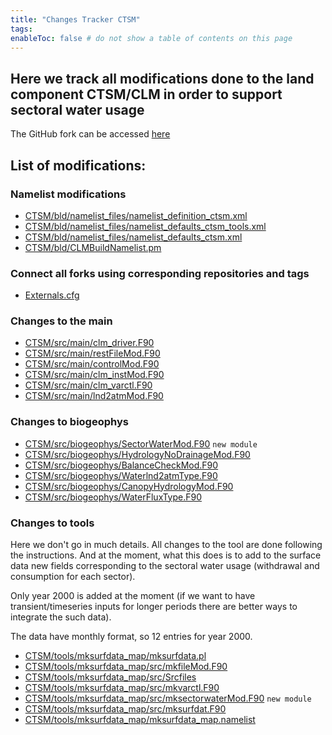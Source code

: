 ```yaml
---
title: "Changes Tracker CTSM"
tags:
enableToc: false # do not show a table of contents on this page
---
```


## Here we track all modifications done to the land component CTSM/CLM in order to support sectoral water usage

The GitHub fork can be accessed [here](https://github.com/TaranuDev/CTSM)



## List of modifications:
### Namelist modifications
- [CTSM/bld/namelist_files/namelist_definition_ctsm.xml](CTSM/namelist_definition_ctsm.md)
- [CTSM/bld/namelist_files/namelist_defaults_ctsm_tools.xml](CTSM/namelist_defaults_ctsm_tools.md)
- [CTSM/bld/namelist_files/namelist_defaults_ctsm.xml](CTSM/namelist_defaults_ctsm.md)
- [CTSM/bld/CLMBuildNamelist.pm](CTSM/CLMBuildNamelist.md)

### Connect all forks using corresponding repositories and tags
- [Externals.cfg](CTSM/Externals.md)

### Changes to the main
- [CTSM/src/main/clm_driver.F90](CTSM/clm_driver.md)
- [CTSM/src/main/restFileMod.F90](CTSM/restFileMod.md)
- [CTSM/src/main/controlMod.F90](CTSM/controlMod.md)
- [CTSM/src/main/clm_instMod.F90](CTSM/clm_instMod.md)
- [CTSM/src/main/clm_varctl.F90](CTSM/clm_varctl.md)
- [CTSM/src/main/lnd2atmMod.F90](CTSM/lnd2atmMod.md)

### Changes to biogeophys
- [CTSM/src/biogeophys/SectorWaterMod.F90](CTSM/SectorWaterMod.md) `new module`
- [CTSM/src/biogeophys/HydrologyNoDrainageMod.F90](CTSM/HydrologyNoDrainageMod.md)
- [CTSM/src/biogeophys/BalanceCheckMod.F90](CTSM/BalanceCheckMod.md)
- [CTSM/src/biogeophys/Waterlnd2atmType.F90](CTSM/Waterlnd2atmType.F90)
- [CTSM/src/biogeophys/CanopyHydrologyMod.F90](CTSM/CanopyHydrologyMod.F90)
- [CTSM/src/biogeophys/WaterFluxType.F90](CTSM/WaterFluxType.F90)


### Changes to tools
Here we don't go in much details. All changes to the tool are done following the instructions. And at the moment, what this does is to add to the surface data new fields corresponding to the sectoral water usage (withdrawal and consumption for each sector).

Only year 2000 is added at the moment (if we want to have transient/timeseries inputs for longer periods there are better ways to integrate the such data).

The data have monthly format, so 12 entries for year 2000.
- [CTSM/tools/mksurfdata_map/mksurfdata.pl](Documentation/CTSM/mksurfdata.md)
- [CTSM/tools/mksurfdata_map/src/mkfileMod.F90](Documentation/CTSM/mkfileMod.md)
- [CTSM/tools/mksurfdata_map/src/Srcfiles](Documentation/CTSM/Srcfiles.md)
- [CTSM/tools/mksurfdata_map/src/mkvarctl.F90](Documentation/CTSM/mkvarctl.md)
- [CTSM/tools/mksurfdata_map/src/mksectorwaterMod.F90](Documentation/CTSM/mksectorwaterMod.md) `new module`
- [CTSM/tools/mksurfdata_map/src/mksurfdat.F90](Documentation/CTSM/mksurfdat.md)
- [CTSM/tools/mksurfdata_map/mksurfdata_map.namelist](Documentation/CTSM/mksurfdata_map.md)
